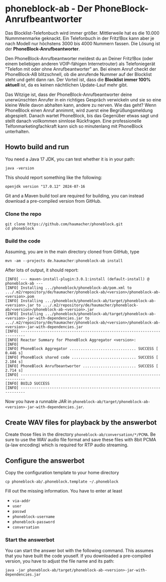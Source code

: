 # phoneblock-ab - Der PhoneBlock-Anrufbeantworter

Das Blocklist-Telefonbuch wird immer größer. Mittlerweile hat es die 10.000 Nummmenmarke geknackt. Ein Telefonbuch in der 
Fritz!Box kann aber je nach Modell nur höchstens 3000 bis 4000 Nummern fassen. Die Lösung ist der **PhoneBlock-Anrufbeantworter**.

Den PhoneBlock-Anrufbeantworter meldest du an Deiner Fritz!Box (oder einem beliebigen anderen VOIP-fähigen Internetrouter) 
als Telefoniegerät "Telefon mit oder ohne Anrufbeantworter" an. Bei einem Anruf checkt der PhoneBlock-AB blitzschnell, ob die 
anrufende Nummer auf der Blocklist steht und geht dann ran. Der Vorteil ist, dass die **Blocklist immer 100% aktuell** ist, da es 
keinen nächtlichen Update-Lauf mehr gibt.

Das Witzige ist, dass der PhoneBlock-Anrufbeantworter deine unerwünschten Anrufer in ein richtiges Gespräch verwickeln und sie so
eine kleine Weile davon abhalten kann, andere zu nerven. Wie das geht? Wenn PhoneBlock einen Anruf annimmt, wird zuerst eine 
Begrüßungsmeldung abgespielt. Danach wartet PhoneBlock, bis das Gegenüber etwas sagt und stellt danach vollkommen sinnlose 
Rückfragen. Eine professionelle Telfonmarketingfachkraft kann sich so minutenlang mit PhoneBlock unterhalten. 

## Howto build and run

You need a Java 17 JDK, you can test whether it is in your path:
```
java -version
```
This should report something like the following:
```
openjdk version "17.0.12" 2024-07-16
```

Git and a Maven build tool are required for building, you can instead download a pre-compiled version from GitHub.

### Clone the repo
```
git clone https://github.com/haumacher/phoneblock.git
cd phoneblock
```

### Build the code

Assuming, you are in the main directory cloned from GitHub, type
```
mvn -am --projects de.haumacher:phoneblock-ab install
```

After lots of output, it should report:
```
[INFO] --- maven-install-plugin:3.0.1:install (default-install) @ phoneblock-ab ---
[INFO] Installing .../phoneblock/phoneblock-ab/pom.xml to .../.m2/repository/de/haumacher/phoneblock-ab/<version>/phoneblock-ab-<version>.pom
[INFO] Installing .../phoneblock/phoneblock-ab/target/phoneblock-ab-<version>.jar to .../.m2/repository/de/haumacher/phoneblock-ab/<version>/phoneblock-ab-<version>.jar
[INFO] Installing .../phoneblock/phoneblock-ab/target/phoneblock-ab-<version>-jar-with-dependencies.jar to .../.m2/repository/de/haumacher/phoneblock-ab/<version>/phoneblock-ab-<version>-jar-with-dependencies.jar
[INFO] ------------------------------------------------------------------------
[INFO] Reactor Summary for PhoneBlock Aggregator <version>:
[INFO] 
[INFO] PhoneBlock Aggregator .............................. SUCCESS [  0.446 s]
[INFO] PhoneBlock shared code ............................. SUCCESS [  2.104 s]
[INFO] PhoneBlock Anrufbeantworter ........................ SUCCESS [  2.714 s]
[INFO] ------------------------------------------------------------------------
[INFO] BUILD SUCCESS
[INFO] ------------------------------------------------------------------------
```

Now you have a runnable JAR in `phoneblock-ab/target/phoneblock-ab-<version>-jar-with-dependencies.jar`.

## Create WAV files for playback by the answerbot
Create those files in the directory `phoneblock-ab/conversation/*/PCMA`. Be sure to use the WAV audio file format and save these files with 8bit PCMA (a-law encoding) which is required for RTP audio streaming.

## Configure the answerbot
Copy the configuration template to your home directory
```
cp phoneblock-ab/.phoneblock.template ~/.phoneblock
```

Fill out the missing information. You have to enter at least
* `via-addr`
* `user`
* `passwd`
* `phoneblock-username`
* `phoneblock-password`
* `conversation`

### Start the answerbot
You can start the answer bot with the following command. This assumes that you have built the code youself. If you downloaded a pre-compiled version, you have to adjust the file name and its path:
```
java -jar phoneblock-ab/target/phoneblock-ab-<version>-jar-with-dependencies.jar
```


